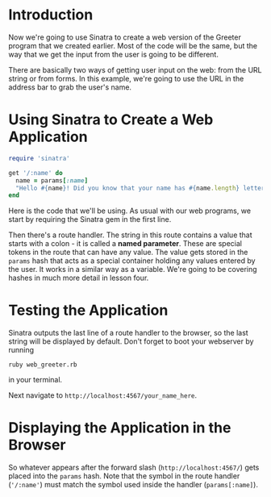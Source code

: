 # Introduction

Now we're going to use Sinatra to create a web version of the Greeter program that we created earlier. Most of the code will be the same, but the way that we get the input from the user is going to be different.

There are basically two ways of getting user input on the web: from the URL string or from forms. In this example, we're going to use the URL in the address bar to grab the user's name.

# Using Sinatra to Create a Web Application

```ruby
require 'sinatra'

get '/:name' do
  name = params[:name]
  "Hello #{name}! Did you know that your name has #{name.length} letters in it and written backwards it is '#{name.reverse.downcase.capitalize}'?"
end
```

Here is the code that we'll be using. As usual with our web programs, we start by requiring the Sinatra gem in the first line.

Then there's a route handler. The string in this route contains a value that starts with a colon - it is called a **named parameter**. These are special tokens in the route that can have any value. The value gets stored in the `params` hash that acts as a special container holding any values entered by the user. It works in a similar way as a variable. We're going to be covering hashes in much more detail in lesson four.

# Testing the Application

Sinatra outputs the last line of a route handler to the browser, so the last string will be displayed by default. Don't forget to boot your webserver by running

```
ruby web_greeter.rb
```

in your terminal.

Next navigate to `http://localhost:4567/your_name_here`.

# Displaying the Application in the Browser

So whatever appears after the forward slash (`http://localhost:4567/`) gets placed into the `params` hash. Note that the symbol in the route handler (`'/:name'`) must match the symbol used inside the handler (`params[:name]`).